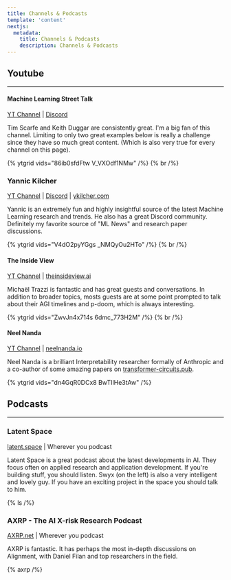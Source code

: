 ```yaml
---
title: Channels & Podcasts
template: 'content'
nextjs:
  metadata:
    title: Channels & Podcasts
    description: Channels & Podcasts
---
```


<!-- There's some great video and podcast content available today. The content below is excellent. -->

## Youtube

---

#### Machine Learning Street Talk

[YT Channel](https://youtube.com/@MachineLearningStreetTalk?si=QX8j_STmN3acEOZ6) | [Discord](https://discord.gg/aNPkGUQtc5)

Tim Scarfe and Keith Duggar are consistently great. I'm a big fan of this channel. Limiting to only two great examples below is really a challenge since they have so much great content. (Which is also very true for every channel on this page).

<!-- **Samples** -->

<!-- J0p_thJJnoo 8jIM2Oezb44 -->

{% ytgrid vids="86ib0sfdFtw V_VXOdf1NMw" /%}
{% br /%}

### Yannic Kilcher

[YT Channel](https://youtube.com/@YannicKilcher?si=mU5ePCW3uqRxqWcj) | [Discord](https://ykilcher.com/discord) | [ykilcher.com](https://ykilcher.com)

Yannic is an extremely fun and highly insightful source of the latest Machine Learning research and trends. He also has a great Discord community. Definitely my favorite source of "ML News" and research paper discussions.

<!-- **Samples** -->

<!-- ddG2fM9i4Kk 4Cclp6yPDuw -->

{% ytgrid vids="V4dO2pyYGgs _NMQyOu2HTo" /%}
{% br /%}

#### The Inside View

[YT Channel](https://youtube.com/@TheInsideView?si=D4SvnTL0y8hI6EAl) | [theinsideview.ai](https://theinsideview.ai)

Michaël Trazzi is fantastic and has great guests and conversations. In addition to broader topics, mosts guests are at some point prompted to talk about their AGI timelines and p-doom, which is always interesting.

<!-- 9s3XctQOgew bDMqo7BpNbk -->

{% ytgrid vids="ZwvJn4x714s 6dmc_773H2M" /%}
{% br /%}

#### Neel Nanda

[YT Channel](https://youtube.com/@neelnanda2469?si=zJ0APlzaPsE-UFVI) | [neelnanda.io](https://www.neelnanda.io/)

Neel Nanda is a brilliant Interpretability researcher formally of Anthropic and a co-author of some amazing papers on [transformer-circuits.pub](https://transformer-circuits.pub/).

{% ytgrid vids="dn4GqR0DCx8 BwTIlHe3tAw" /%}

<!-- - [A Mathematical Framework for Transformer Circuits](https://transformer-circuits.pub/2021/framework/index.html)
- [In-context Learning and Induction Heads](https://transformer-circuits.pub/2022/in-context-learning-and-induction-heads/index.html)

He does tend to swear a little bit so if you have young children in the room, they may later begin to tell you that "everything is 🤬 cursed" ! 😂 -->

## Podcasts

---

### Latent Space

[latent.space](https://latent.space) | Wherever you podcast

Latent Space is a great podcast about the latest developments in AI. They focus often on applied research and application development. If you're building stuff, you should listen. Swyx (on the left) is also a very intelligent and lovely guy. If you have an exciting project in the space you should talk to him.

{% ls /%}

### AXRP - The AI X-risk Research Podcast

[AXRP.net](https://axrp.net/) | Wherever you podcast

AXRP is fantastic. It has perhaps the most in-depth discussions on Alignment, with Daniel Filan and top researchers in the field.

{% axrp /%}

<!-- https://www.youtube.com/watch?v=WIAatc0TVa8 -->
